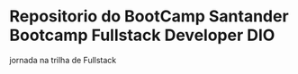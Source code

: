 # Repositorio do BootCamp Santander Bootcamp Fullstack Developer DIO

jornada na trilha de Fullstack



